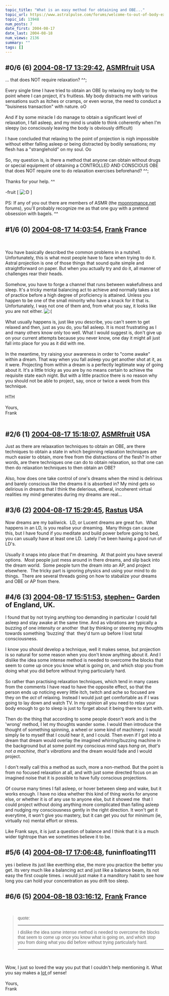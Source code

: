 ```yaml
---
topic_title: "What is an easy method for obtaining and OBE..."
topic_url: https://www.astralpulse.com/forums/welcome-to-out-of-body-experiences!/what-is-an-easy-method-for-obtaining-and-obe
topic_id: 13948
num_posts: 7
date_first: 2004-08-17
date_last: 2004-08-18
num_views: 2136
summary: ""
tags: []
---
```


## \#0/6 (6) [2004-08-17 13:29:42](https://www.astralpulse.com/forums/index.php?msg=128832), [ASMRfruit](https://www.astralpulse.com/forums/profile/?u=6678) USA ##
<section>
... that does NOT require relaxation? ^^;
<br>
<br>
Every single time I have tried to obtain an OBE by relaxing my body to the point where I can project, it's fruitless. My body distracts me with various sensations such as itches or cramps, or even worse, the need to conduct a "buisiness transaction" with nature. oO
<br>
<br>
And if by some miracle I do manage to obtain a significant level of relaxation, I fall asleep, and my mind is unable to think coherently when I'm sleepy (so consciously leaving the body is obviously difficult)
<br>
<br>
I have concluded that relaxing to the point of projection is nigh impossible without either falling asleep or being distracted by bodily sensations; my flesh has a "stranglehold" on my soul. Oo
<br>
<br>
So, my question is, is there a method that anyone can obtain without drugs or special equipment of obtaining a CONTROLLED AND CONSCIOUS OBE that does NOT require one to do relaxation exercises beforehand? ^^;
<br>
<br>
Thanks for your help. ^^
<br>
<br>
-fruit [
<img alt=":D" class="smiley" src="https://www.astralpulse.com/forums/Smileys/fugue/cheesy.png" title="Cheesy"/>
]
<br>
<br>
PS: If any of you out there are members of ASMR (the
<a class="bbc_link" href="https://www.astralpulse.com/forums///moonromance.net" rel="noopener" target="_blank">
 moonromance.net
</a>
forums), you'll probably recognize me as that one guy with a pretend obsession with bagels. ^^
</section>

## \#1/6 (0) [2004-08-17 14:03:54](https://www.astralpulse.com/forums/index.php?msg=110003), [Frank](https://www.astralpulse.com/forums/profile/?u=359) France ##
<section>
<br>
<br>
You have basically described the common problems in a nutshell. Unfortunately, this is what most people have to face when trying to do it. Astral projection is one of those things that sound quite simple and straightforward on paper. But when you actually try and do it, all manner of challenges rear their heads.
<br>
<br>
Somehow, you have to forge a channel that runs between wakefullness and sleep. It's a tricky mental balancing act to achieve and normally takes a lot of practice before a high degree of proficiency is attained. Unless you happen to be one of the small minority who have a knack for it that is. Unfortunately, I was not one of them and, from what you say, it looks like you are not either.
<img alt=":(" class="smiley" src="https://www.astralpulse.com/forums/Smileys/fugue/sad.png" title="Sad"/>
<br>
<br>
What usually happens is, just like you describe, you can't seem to get relaxed and then, just as you do, you fall asleep. It is most frustrating as I and many others know only too well. What I would suggest is, don't give up on your current attempts because you never know, one day it might all just fall into place for you as it did with me.
<br>
<br>
In the meantime, try raising your awareness in order to "come awake" within a dream. That way when you fall asleep you get another shot at it, as it were. Projecting from within a dream is a perfectly legitimate way of going about it. It's a little tricky as you are by no means certain to achieve the requisite state each night. But with a little practice there is no reason why you should not be able to project, say, once or twice a week from this technique.
<br>
<br>
HTH
<br>
<br>
Yours,
<br>
Frank
<br>
<br>
</section>

## \#2/6 (1) [2004-08-17 15:18:07](https://www.astralpulse.com/forums/index.php?msg=110011), [ASMRfruit](https://www.astralpulse.com/forums/profile/?u=6678) USA ##
<section>
Just as there are relaaxation techniques to obtain an OBE, are there techniques to obtain a state in which beginning relaxation techniques are much easier to obtain, more free from the distractions of the flesh? In other words, are there techniques one can do to obtain relaxation, so that one can then do relaxation techniques to then obtain an OBE?
<br>
<br>
Also, how does one take control of one's dreams when the mind is delirious and barely conscious like the dreams it is absorbed in? My mind gets so delirious in dreams that I think the delerious, etheral, incoherent virtual realities my mind generates during my dreams are real...
</section>

## \#3/6 (2) [2004-08-17 15:29:45](https://www.astralpulse.com/forums/index.php?msg=110013), [Rastus](https://www.astralpulse.com/forums/profile/?u=6268) USA ##
<section>
Now dreams are my bailiwick.  LD, or Lucent dreams are great fun.  What happens in an LD, is you realise your dreaming.  Many things can cause this, but I have found if you meditate and build power before going to bed, you can usually have at least one LD.  Lately I've been having a good run of LD's.
<br>
<br>
Usually it snaps into place that I'm dreaming.  At that point you have several options.  Most people just mess around in there dreams, and slip back into the dream world.  Some people turn the dream into an AP, and project elsewhere.  The tricky part is ignoring physics and using your mind to do things.  There are several threads going on how to stabalize your dreams and OBE or AP from there.
</section>

## \#4/6 (3) [2004-08-17 15:51:53](https://www.astralpulse.com/forums/index.php?msg=110017), [stephen~](https://www.astralpulse.com/forums/profile/?u=1884) Garden of England, UK. ##
<section>
I found that by not trying anything too demanding in particular I could fall asleep and stay awake at the same time. And as vibrations are typically a buzzing of one intensity or another  that by thinking or steering my thoughts towards something 'buzzing' that  they'd turn up before I lost total consciousness.
<br>
<br>
I know you
<i>
 should
</i>
develop a technique, well it makes sense, but projection is so natural for some reason when you don't know anything about it. And I dislike the idea some intense method is needed to overcome the blocks that seem to come up once you know what is going on, and which stop you from doing what you did before without trying particularly hard.
<br>
<br>
So rather than practising relaxation techniques, which tend in many cases from the comments I have read to have the opposite effect, so that the person ends up noticing every little itch, twitch and ache so focused are they on the
<i>
 act
</i>
of relaxing. Instead I would just get comfortable as if I was going to lay down and watch TV. In my opinion all you need to relax your body enough to go to sleep is just to forget about it being there to start with.
<br>
<br>
Then do the thing that according to some people doesn't work and is the 'wrong' method, I let my thoughts wander some. I would then introduce the thought of something spinning, a wheel or some kind of machinery. I would simply lie to myself that I could hear it, and I could. Then even if I got into a dream that dream would overlay the imagined whirring/buzzing machine in the background but at some point my conscious mind says
<i>
 hang on, that's not a machine, that's vibrations
</i>
and the dream would fade and I would project.
<br>
<br>
I don't really call this a method as such, more a non-method. But the point is from no focused relaxation at all, and with just some directed focus on an imagined noise that it is possible to have fully conscious projections.
<br>
<br>
Of course many times I fall asleep, or hover between sleep and wake, but it works enough. I have no idea whether this kind of thing works for anyone else, or whether it is of any use to anyone else, but it showed me  that I could project without doing anything more complicated than falling asleep and nudging my consciousness gently in the right direction. It won't get it everytime, it won't give you mastery, but it can get you out for minimum (ie, virtually no) mental effort or stress.
<br>
<br>
Like Frank says, it is just a question of balance and I think that it is a much wider tightrope than we sometimes believe it to be.
</section>

## \#5/6 (4) [2004-08-17 17:06:48](https://www.astralpulse.com/forums/index.php?msg=110042), funinfloating111  ##
<section>
yes i believe its just like everthing else, the more you practice the better you get. its very much like a balancing act and just like a balance beam, its not easy the first couple times. i would just make it a manditory habit to see how long you can hold your concentration as you drift too sleep.
</section>

## \#6/6 (5) [2004-08-18 03:16:12](https://www.astralpulse.com/forums/index.php?msg=110092), [Frank](https://www.astralpulse.com/forums/profile/?u=359) France ##
<section>
<br>
<blockquote id='"quote"'>
 <font face='"Arial"' id='"quote"' size='"1"'>
  quote:
  <hr height='"1"' id='"quote"' noshade=""/>
  I dislike the idea some intense method is needed to overcome the blocks that seem to come up once you know what is going on, and which stop you from doing what you did before without trying particularly hard.
  <hr height='"1"' id='"quote"' noshade=""/>
 </font>
</blockquote>
<br>
<br>
Wow, I just so loved the way you put that I couldn't help mentioning it. What you say makes a
<u>
 lot
</u>
of sense!
<br>
<br>
Yours,
<br>
Frank
<br>
<br>
</section>